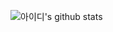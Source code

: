 ![아이디's github stats](https://github-readme-stats.vercel.app/api?username=YunYeongUn&show_icons=true)
